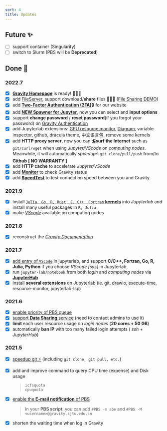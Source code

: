 ```yaml
---
sort: 4
title: Updates
---
```


## Future ✨

- [ ] support container (Singularity)
- [ ] switch to Slurm (PBS will be **Deprecated**)

## Done 🥳

### 2022.7
- [x] [**Gravity Homepage**](https://jupyter.gravity.sjtu.edu.cn/) is ready! 🎉🎉🎉
- [x] add [FileServer](https://gravity-doc.github.io/Basic/Data_Transfer.html#FileServer), support download/**share** files 🎉🎉🎉 ([File Sharing DEMO](https://jupyter.gravity.sjtu.edu.cn/demo/))
- [x] add [**Two-Factor Authentication (2FA)**](https://gravity-doc.github.io/Basic/Login.html#web-login)🔒 for our website
- [x] add [**NEW Spawner for Jupyter**](https://gravity-doc.github.io/Basic/Jupyter.html#start-a-server), now you can select and **input options**
- [x] support **change password** / **reset password**(if you forgot your password) on [Gravity Authentication](https://gravity-doc.github.io/Basic/Login.html#web-login)
- [x] add Jupyterlab extensions: [GPU resource monitor](https://gravity-doc.github.io/Basic/Jupyter.html#gpu-monitor), [Diagram](https://gravity-doc.github.io/Basic/Jupyter.html#flowchart), variable inspector, github, dracula theme, 中文语言包, remove some kernels
- [x] add **HTTP proxy server**, now you can **🏄‍surf the Internet** such as `git/curl/wget` when using *Jupyter/VScode* on *computing nodes*. Meanwhile, it will automatically *speedup*⚡ `git clone/pull/push` from/to **Github** **[ NO WARRANTY ]**
- [x] add **HTTP cache** to accelerate *Jupyter/VScode*
- [x] add [**Monitor**](https://jupyter.gravity.sjtu.edu.cn/status/?theme=dark) to check Gravity status
- [x] add [**SpeedTest**](https://jupyter.gravity.sjtu.edu.cn/speedtest/) to test connection speed between you and Gravity

### 2021.9

- [x] install [`Julia, Go, R, Rust, C, C++, Fortran` **kernels**](https://gravity-doc.github.io/Basic/JupyterHub.html#choose-a-kernel-environment) into *Jupyterlab* and install many useful packages in `R, Julia`
- [x] make [*VScode*](https://gravity-doc.github.io/Basic/JupyterHub.html#vscode) available on computing nodes

### 2021.8

- [x] reconstruct the [*Gravity Documentation*](https://gravity-doc.github.io/)

### 2021.7

- [x] [add entry of `VScode`](https://gravity-doc.github.io/Basic/JupyterHub.html#vscode) in jupyterlab, and support **C/C++, Fortran, Go, R, Julia, Python** if you choose *VScode [sys]* in Jupyterlab
- [x] run `jupyter-lab/notebook` from both *login* and *computing nodes* via **[JupyterHub](https://gravity.sjtu.edu.cn/)**
- [x] install **several extensions** on Jupyterlab (ie. git, drawio, execute-time, resource-monitor, jupyterlab-lsp)

### 2021.6
- [x] [enable priority of PBS queue](https://gravity-doc.github.io/Basic/Job.html#ordinary-queues)    
- [x] [support **Data Sharing** service](https://jupyter.gravity.sjtu.edu.cn/share/) (need to contact admins to use it)   
- [x] **limit** each user resource usage on *login nodes* (**20 cores + 50 GB**)   
- [x] automatically **ban IP** with too many failed login attempts ( *ssh* + *JupyterHub*)   

### 2021.5
- [x] [speedup git ⚡](https://gravity-doc.github.io/Software/Speedup_Git.html) (including `git clone, git pull, etc.`)    

- [x] add and improve command to query CPU time (expense) and Disk usage   
  > `icfsquota`   
  > `cpuquota`    

- [x] [enable the **E-mail notification** of PBS ](https://gravity-doc.github.io/Basic/Job.html#complete-example)      
  
  > In your **PBS script**, you can add `#PBS -m abe` and `#PBS -M <username>@gravity.sjtu.edu.cn` 

- [x] shorten the waiting time when log in Gravity
